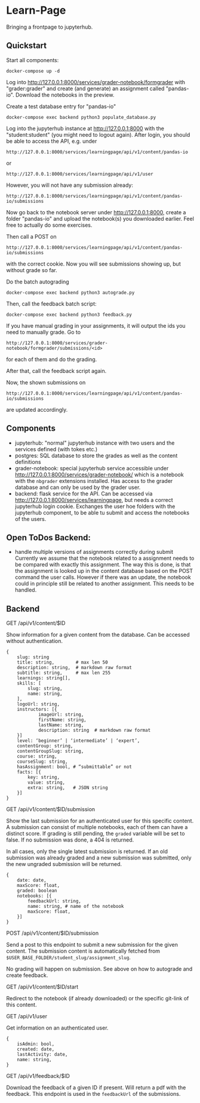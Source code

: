 # Learn-Page

Bringing a frontpage to jupyterhub.

## Quickstart

Start all components:

    docker-compose up -d

Log into http://127.0.0.1:8000/services/grader-notebook/formgrader with "grader:grader" and create (and generate) an assignment
called "pandas-io".
Download the notebooks in the preview.

Create a test database entry for "pandas-io"

    docker-compose exec backend python3 populate_database.py

Log into the jupyterhub instance at http://127.0.0.1:8000 with the "student:student"
(you might need to logout again).
After login, you should be able to access the API, e.g. under

    http://127.0.0.1:8000/services/learningpage/api/v1/content/pandas-io

or

    http://127.0.0.1:8000/services/learningpage/api/v1/user

However, you will not have any submission already:

    http://127.0.0.1:8000/services/learningpage/api/v1/content/pandas-io/submissions

Now go back to the notebook server under http://127.0.0.1:8000, create a folder "pandas-io" and
upload the notebook(s) you downloaded earlier.
Feel free to actually do some exercises.

Then call a POST on

    http://127.0.0.1:8000/services/learningpage/api/v1/content/pandas-io/submissions

with the correct cookie.
Now you will see submissions showing up, but without grade so far.

Do the batch autograding

    docker-compose exec backend python3 autograde.py

Then, call the feedback batch script:

    docker-compose exec backend python3 feedback.py

If you have manual grading in your assignments, it will output the ids you need to manually grade.
Go to

    http://127.0.0.1:8000/services/grader-notebook/formgrader/submissions/<id>

for each of them and do the grading.

After that, call the feedback script again.

Now, the shown submissions on

    http://127.0.0.1:8000/services/learningpage/api/v1/content/pandas-io/submissions

are updated accordingly.

## Components

* jupyterhub: "normal" jupyterhub instance with two users and the services defined (with tokes etc.)
* postgres: SQL database to store the grades as well as the content definitions
* grader-notebook: special jupyterhub service accessible under http://127.0.0.1:8000/services/grader-notebook/ which is a notebook
  with the `nbgrader` extensions installed. Has access to the grader database and can only be used by the grader user.
* backend: flask service for the API. Can be accessed via http://127.0.0.1:8000/services/learningpage, but needs a
  correct jupyterhub login cookie. Exchanges the user hoe folders with the jupyterhub component,
  to be able tu submit and access the notebooks of the users.

## Open ToDos Backend:
* handle multiple versions of assignments correctly during submit
  Currently we assume that the notebook related to a assignment needs to be compared with exactly this
  assignment. The way this is done, is that the assignment is looked up in the content database
  based on the POST command the user calls.
  However if there was an update, the notebook could in principle still be related to another assignment.
  This needs to be handled.

## Backend

GET /api/v1/content/$ID

Show information for a given content from the database.
Can be accessed without authentication.

```
{
    slug: string
    title: string,        # max len 50
    description: string,  # markdown raw format
    subtitle: string,     # max len 255
    learnings: string[],
    skills: [
        slug: string,
        name: string,
    ],
    logoUrl: string,
    instructors: [{
            imageUrl: string,
            firstName: string,
            lastName: string,
            description: string  # markdown raw format
    }]
    level: ‘beginner’ | ‘intermediate’ | ‘expert’,
    contentGroup: string,
    contentGroupSlug: string,
    course: string,
    courseSlug: string,
    hasAssignment: bool, # “submittable” or not
    facts: [{
        key: string,
        value: string,
        extra: string,   # JSON string
    }]
}
```


GET /api/v1/content/$ID/submission

Show the last submission for an authenticated user for this
specific content.
A submission can consist of multiple notebooks, each of them can have a distinct score.
If grading is still pending, the `graded` variable will be set to false.
If no submission was done, a 404 is returned.

In all cases, only the single latest submission is returned.
If an old submission was already graded and a new submission was submitted, only the new ungraded submission will be returned.

```
{
    date: date,
    maxScore: float,
    graded: boolean
    notebooks: [{
        feedbackUrl: string,
        name: string, # name of the notebook
        maxScore: float,
    }]
}
```


POST /api/v1/content/$ID/submission

Send a post to this endpoint to submit a new submission
for the given content.
The submission content is automatically fetched from `$USER_BASE_FOLDER/student_slug/assignment_slug`.

No grading will happen on submission.
See above on how to autograde and create feedback.


GET /api/v1/content/$ID/start

Redirect to the notebook (if already downloaded) or the specific git-link of this content.


GET /api/v1/user

Get information on an authenticated user.
```
{
    isAdmin: bool,
    created: date,
    lastActivity: date,
    name: string,
}
```


GET /api/v1/feedback/$ID

Download the feedback of a given ID if present.
Will return a pdf with the feedback.
This endpoint is used in the `feedbackUrl` of the submissions.